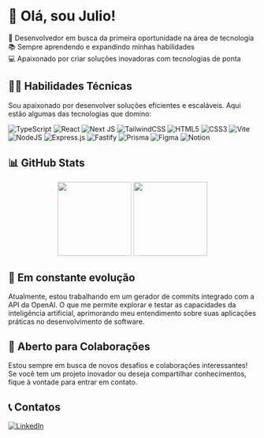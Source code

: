 # 👋 Olá, sou Julio!
🚀 Desenvolvedor em busca da primeira oportunidade na área de tecnologia  
📚 Sempre aprendendo e expandindo minhas habilidades   
💻 Apaixonado por criar soluções inovadoras com tecnologias de ponta   

## 👨‍💻 Habilidades Técnicas
Sou apaixonado por desenvolver soluções eficientes e escaláveis. Aqui estão algumas das tecnologias que domino:  

![TypeScript](https://img.shields.io/badge/typescript-%23007ACC.svg?style=for-the-badge&logo=typescript&logoColor=white) 
![React](https://img.shields.io/badge/react-%2320232a.svg?style=for-the-badge&logo=react&logoColor=%2361DAFB)
![Next JS](https://img.shields.io/badge/Next-black?style=for-the-badge&logo=next.js&logoColor=white)
![TailwindCSS](https://img.shields.io/badge/tailwindcss-%2338B2AC.svg?style=for-the-badge&logo=tailwind-css&logoColor=white)
![HTML5](https://img.shields.io/badge/html5-%23E34F26.svg?style=for-the-badge&logo=html5&logoColor=white)
![CSS3](https://img.shields.io/badge/css3-%231572B6.svg?style=for-the-badge&logo=css3&logoColor=white)
![Vite](https://img.shields.io/badge/vite-%23646CFF.svg?style=for-the-badge&logo=vite&logoColor=white)
![NodeJS](https://img.shields.io/badge/node.js-6DA55F?style=for-the-badge&logo=node.js&logoColor=white)
![Express.js](https://img.shields.io/badge/express.js-%23404d59.svg?style=for-the-badge&logo=express&logoColor=%2361DAFB)
![Fastify](https://img.shields.io/badge/fastify-%23000000.svg?style=for-the-badge&logo=fastify&logoColor=white)
![Prisma](https://img.shields.io/badge/Prisma-3982CE?style=for-the-badge&logo=Prisma&logoColor=white)
![Figma](https://img.shields.io/badge/figma-%23F24E1E.svg?style=for-the-badge&logo=figma&logoColor=white)
![Notion](https://img.shields.io/badge/Notion-%23000000.svg?style=for-the-badge&logo=notion&logoColor=white)

## 📊 GitHub Stats
<div align="center">
  <picture>
    <source
      height=150
      srcset="https://github-readme-stats.vercel.app/api?username=julioc090&hide=contribs&show_icons=true&theme=dark&hide_border=true"
      media="(prefers-color-scheme: dark)"
    />
    <source
      height=150
      srcset="https://github-readme-stats.vercel.app/api?username=julioc090&hide=contribs&show_icons=true"
      media="(prefers-color-scheme: light), (prefers-color-scheme: no-preference)"
    />
    <img height=150 src="https://github-readme-stats.vercel.app/api?username=julioc090&hide=contribs&show_icons=true" />
  </picture>

  <picture>
    <source
      height=150
      srcset="https://github-readme-stats.vercel.app/api/top-langs/?username=julioc090&layout=compact&theme=dark&hide_border=true"
      media="(prefers-color-scheme: dark)"
    />
    <source
      height=150
      srcset="https://github-readme-stats.vercel.app/api/top-langs/?username=julioc090&layout=compact"
      media="(prefers-color-scheme: light), (prefers-color-scheme: no-preference)"
    />
    <img height=150 src="https://github-readme-stats.vercel.app/api/top-langs/?username=julioc090&layout=compact" />
  </picture>
</div>


## 🌱 Em constante evolução
Atualmente, estou trabalhando em um  gerador de commits integrado com a API da OpenAI. O que me permite explorar e testar as capacidades da inteligência artificial, aprimorando meu entendimento sobre suas aplicações práticas no desenvolvimento de software.

## 💬 Aberto para Colaborações
Estou sempre em busca de novos desafios e colaborações interessantes! Se você tem um projeto inovador ou deseja compartilhar conhecimentos, fique à vontade para entrar em contato.

## 📞 Contatos
[![LinkedIn](https://img.shields.io/badge/linkedin-%230077B5.svg?style=for-the-badge&logo=linkedin&logoColor=white)](https://www.linkedin.com/in/julio-cesar-ziviani-753308188/)